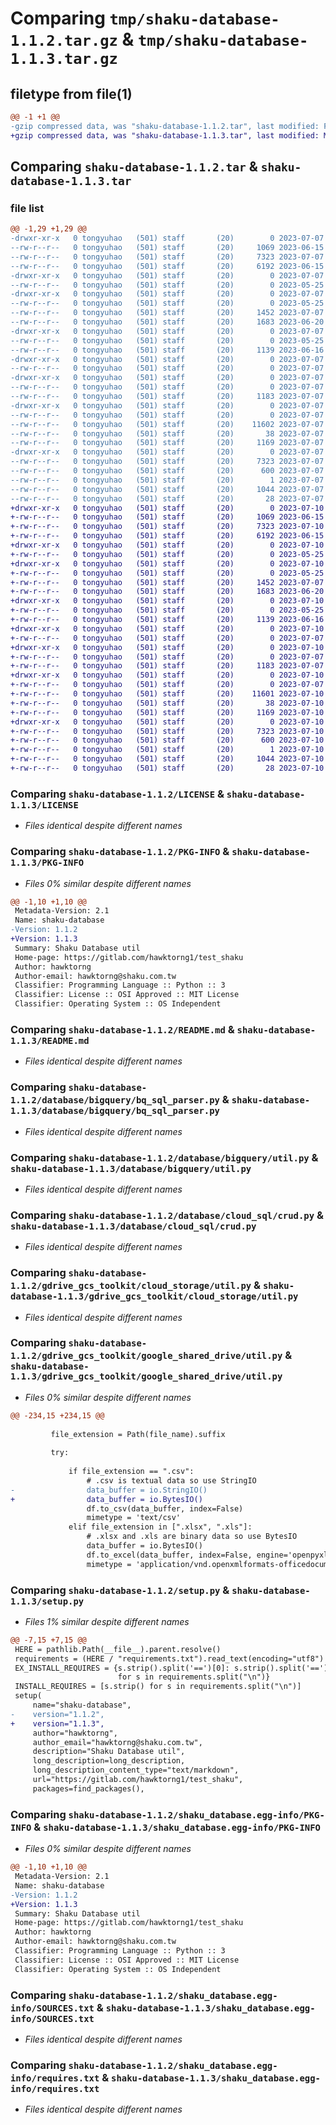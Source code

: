# Comparing `tmp/shaku-database-1.1.2.tar.gz` & `tmp/shaku-database-1.1.3.tar.gz`

## filetype from file(1)

```diff
@@ -1 +1 @@
-gzip compressed data, was "shaku-database-1.1.2.tar", last modified: Fri Jul  7 09:42:02 2023, max compression
+gzip compressed data, was "shaku-database-1.1.3.tar", last modified: Mon Jul 10 06:31:13 2023, max compression
```

## Comparing `shaku-database-1.1.2.tar` & `shaku-database-1.1.3.tar`

### file list

```diff
@@ -1,29 +1,29 @@
-drwxr-xr-x   0 tongyuhao   (501) staff       (20)        0 2023-07-07 09:42:02.358436 shaku-database-1.1.2/
--rw-r--r--   0 tongyuhao   (501) staff       (20)     1069 2023-06-15 08:18:42.000000 shaku-database-1.1.2/LICENSE
--rw-r--r--   0 tongyuhao   (501) staff       (20)     7323 2023-07-07 09:42:02.358236 shaku-database-1.1.2/PKG-INFO
--rw-r--r--   0 tongyuhao   (501) staff       (20)     6192 2023-06-15 08:05:19.000000 shaku-database-1.1.2/README.md
-drwxr-xr-x   0 tongyuhao   (501) staff       (20)        0 2023-07-07 09:42:02.355414 shaku-database-1.1.2/database/
--rw-r--r--   0 tongyuhao   (501) staff       (20)        0 2023-05-25 07:00:04.000000 shaku-database-1.1.2/database/__init__.py
-drwxr-xr-x   0 tongyuhao   (501) staff       (20)        0 2023-07-07 09:42:02.355983 shaku-database-1.1.2/database/bigquery/
--rw-r--r--   0 tongyuhao   (501) staff       (20)        0 2023-05-25 07:00:04.000000 shaku-database-1.1.2/database/bigquery/__init__.py
--rw-r--r--   0 tongyuhao   (501) staff       (20)     1452 2023-07-07 09:40:34.000000 shaku-database-1.1.2/database/bigquery/bq_sql_parser.py
--rw-r--r--   0 tongyuhao   (501) staff       (20)     1683 2023-06-20 03:32:33.000000 shaku-database-1.1.2/database/bigquery/util.py
-drwxr-xr-x   0 tongyuhao   (501) staff       (20)        0 2023-07-07 09:42:02.356388 shaku-database-1.1.2/database/cloud_sql/
--rw-r--r--   0 tongyuhao   (501) staff       (20)        0 2023-05-25 07:00:04.000000 shaku-database-1.1.2/database/cloud_sql/__init__.py
--rw-r--r--   0 tongyuhao   (501) staff       (20)     1139 2023-06-16 06:51:48.000000 shaku-database-1.1.2/database/cloud_sql/crud.py
-drwxr-xr-x   0 tongyuhao   (501) staff       (20)        0 2023-07-07 09:42:02.356620 shaku-database-1.1.2/gdrive_gcs_toolkit/
--rw-r--r--   0 tongyuhao   (501) staff       (20)        0 2023-07-07 09:40:26.000000 shaku-database-1.1.2/gdrive_gcs_toolkit/__init__.py
-drwxr-xr-x   0 tongyuhao   (501) staff       (20)        0 2023-07-07 09:42:02.356880 shaku-database-1.1.2/gdrive_gcs_toolkit/cloud_storage/
--rw-r--r--   0 tongyuhao   (501) staff       (20)        0 2023-07-07 09:40:26.000000 shaku-database-1.1.2/gdrive_gcs_toolkit/cloud_storage/__init__.py
--rw-r--r--   0 tongyuhao   (501) staff       (20)     1183 2023-07-07 09:40:26.000000 shaku-database-1.1.2/gdrive_gcs_toolkit/cloud_storage/util.py
-drwxr-xr-x   0 tongyuhao   (501) staff       (20)        0 2023-07-07 09:42:02.357277 shaku-database-1.1.2/gdrive_gcs_toolkit/google_shared_drive/
--rw-r--r--   0 tongyuhao   (501) staff       (20)        0 2023-07-07 09:40:26.000000 shaku-database-1.1.2/gdrive_gcs_toolkit/google_shared_drive/__init__.py
--rw-r--r--   0 tongyuhao   (501) staff       (20)    11602 2023-07-07 09:40:26.000000 shaku-database-1.1.2/gdrive_gcs_toolkit/google_shared_drive/util.py
--rw-r--r--   0 tongyuhao   (501) staff       (20)       38 2023-07-07 09:42:02.358480 shaku-database-1.1.2/setup.cfg
--rw-r--r--   0 tongyuhao   (501) staff       (20)     1169 2023-07-07 09:40:50.000000 shaku-database-1.1.2/setup.py
-drwxr-xr-x   0 tongyuhao   (501) staff       (20)        0 2023-07-07 09:42:02.358044 shaku-database-1.1.2/shaku_database.egg-info/
--rw-r--r--   0 tongyuhao   (501) staff       (20)     7323 2023-07-07 09:42:02.000000 shaku-database-1.1.2/shaku_database.egg-info/PKG-INFO
--rw-r--r--   0 tongyuhao   (501) staff       (20)      600 2023-07-07 09:42:02.000000 shaku-database-1.1.2/shaku_database.egg-info/SOURCES.txt
--rw-r--r--   0 tongyuhao   (501) staff       (20)        1 2023-07-07 09:42:02.000000 shaku-database-1.1.2/shaku_database.egg-info/dependency_links.txt
--rw-r--r--   0 tongyuhao   (501) staff       (20)     1044 2023-07-07 09:42:02.000000 shaku-database-1.1.2/shaku_database.egg-info/requires.txt
--rw-r--r--   0 tongyuhao   (501) staff       (20)       28 2023-07-07 09:42:02.000000 shaku-database-1.1.2/shaku_database.egg-info/top_level.txt
+drwxr-xr-x   0 tongyuhao   (501) staff       (20)        0 2023-07-10 06:31:13.218353 shaku-database-1.1.3/
+-rw-r--r--   0 tongyuhao   (501) staff       (20)     1069 2023-06-15 08:18:42.000000 shaku-database-1.1.3/LICENSE
+-rw-r--r--   0 tongyuhao   (501) staff       (20)     7323 2023-07-10 06:31:13.218112 shaku-database-1.1.3/PKG-INFO
+-rw-r--r--   0 tongyuhao   (501) staff       (20)     6192 2023-06-15 08:05:19.000000 shaku-database-1.1.3/README.md
+drwxr-xr-x   0 tongyuhao   (501) staff       (20)        0 2023-07-10 06:31:13.215652 shaku-database-1.1.3/database/
+-rw-r--r--   0 tongyuhao   (501) staff       (20)        0 2023-05-25 07:00:04.000000 shaku-database-1.1.3/database/__init__.py
+drwxr-xr-x   0 tongyuhao   (501) staff       (20)        0 2023-07-10 06:31:13.216021 shaku-database-1.1.3/database/bigquery/
+-rw-r--r--   0 tongyuhao   (501) staff       (20)        0 2023-05-25 07:00:04.000000 shaku-database-1.1.3/database/bigquery/__init__.py
+-rw-r--r--   0 tongyuhao   (501) staff       (20)     1452 2023-07-07 09:40:34.000000 shaku-database-1.1.3/database/bigquery/bq_sql_parser.py
+-rw-r--r--   0 tongyuhao   (501) staff       (20)     1683 2023-06-20 03:32:33.000000 shaku-database-1.1.3/database/bigquery/util.py
+drwxr-xr-x   0 tongyuhao   (501) staff       (20)        0 2023-07-10 06:31:13.216296 shaku-database-1.1.3/database/cloud_sql/
+-rw-r--r--   0 tongyuhao   (501) staff       (20)        0 2023-05-25 07:00:04.000000 shaku-database-1.1.3/database/cloud_sql/__init__.py
+-rw-r--r--   0 tongyuhao   (501) staff       (20)     1139 2023-06-16 06:51:48.000000 shaku-database-1.1.3/database/cloud_sql/crud.py
+drwxr-xr-x   0 tongyuhao   (501) staff       (20)        0 2023-07-10 06:31:13.216429 shaku-database-1.1.3/gdrive_gcs_toolkit/
+-rw-r--r--   0 tongyuhao   (501) staff       (20)        0 2023-07-07 09:40:26.000000 shaku-database-1.1.3/gdrive_gcs_toolkit/__init__.py
+drwxr-xr-x   0 tongyuhao   (501) staff       (20)        0 2023-07-10 06:31:13.216738 shaku-database-1.1.3/gdrive_gcs_toolkit/cloud_storage/
+-rw-r--r--   0 tongyuhao   (501) staff       (20)        0 2023-07-07 09:40:26.000000 shaku-database-1.1.3/gdrive_gcs_toolkit/cloud_storage/__init__.py
+-rw-r--r--   0 tongyuhao   (501) staff       (20)     1183 2023-07-07 09:40:26.000000 shaku-database-1.1.3/gdrive_gcs_toolkit/cloud_storage/util.py
+drwxr-xr-x   0 tongyuhao   (501) staff       (20)        0 2023-07-10 06:31:13.217135 shaku-database-1.1.3/gdrive_gcs_toolkit/google_shared_drive/
+-rw-r--r--   0 tongyuhao   (501) staff       (20)        0 2023-07-07 09:40:26.000000 shaku-database-1.1.3/gdrive_gcs_toolkit/google_shared_drive/__init__.py
+-rw-r--r--   0 tongyuhao   (501) staff       (20)    11601 2023-07-10 06:30:13.000000 shaku-database-1.1.3/gdrive_gcs_toolkit/google_shared_drive/util.py
+-rw-r--r--   0 tongyuhao   (501) staff       (20)       38 2023-07-10 06:31:13.218396 shaku-database-1.1.3/setup.cfg
+-rw-r--r--   0 tongyuhao   (501) staff       (20)     1169 2023-07-10 06:30:17.000000 shaku-database-1.1.3/setup.py
+drwxr-xr-x   0 tongyuhao   (501) staff       (20)        0 2023-07-10 06:31:13.217898 shaku-database-1.1.3/shaku_database.egg-info/
+-rw-r--r--   0 tongyuhao   (501) staff       (20)     7323 2023-07-10 06:31:13.000000 shaku-database-1.1.3/shaku_database.egg-info/PKG-INFO
+-rw-r--r--   0 tongyuhao   (501) staff       (20)      600 2023-07-10 06:31:13.000000 shaku-database-1.1.3/shaku_database.egg-info/SOURCES.txt
+-rw-r--r--   0 tongyuhao   (501) staff       (20)        1 2023-07-10 06:31:13.000000 shaku-database-1.1.3/shaku_database.egg-info/dependency_links.txt
+-rw-r--r--   0 tongyuhao   (501) staff       (20)     1044 2023-07-10 06:31:13.000000 shaku-database-1.1.3/shaku_database.egg-info/requires.txt
+-rw-r--r--   0 tongyuhao   (501) staff       (20)       28 2023-07-10 06:31:13.000000 shaku-database-1.1.3/shaku_database.egg-info/top_level.txt
```

### Comparing `shaku-database-1.1.2/LICENSE` & `shaku-database-1.1.3/LICENSE`

 * *Files identical despite different names*

### Comparing `shaku-database-1.1.2/PKG-INFO` & `shaku-database-1.1.3/PKG-INFO`

 * *Files 0% similar despite different names*

```diff
@@ -1,10 +1,10 @@
 Metadata-Version: 2.1
 Name: shaku-database
-Version: 1.1.2
+Version: 1.1.3
 Summary: Shaku Database util
 Home-page: https://gitlab.com/hawktorng1/test_shaku
 Author: hawktorng
 Author-email: hawktorng@shaku.com.tw
 Classifier: Programming Language :: Python :: 3
 Classifier: License :: OSI Approved :: MIT License
 Classifier: Operating System :: OS Independent
```

### Comparing `shaku-database-1.1.2/README.md` & `shaku-database-1.1.3/README.md`

 * *Files identical despite different names*

### Comparing `shaku-database-1.1.2/database/bigquery/bq_sql_parser.py` & `shaku-database-1.1.3/database/bigquery/bq_sql_parser.py`

 * *Files identical despite different names*

### Comparing `shaku-database-1.1.2/database/bigquery/util.py` & `shaku-database-1.1.3/database/bigquery/util.py`

 * *Files identical despite different names*

### Comparing `shaku-database-1.1.2/database/cloud_sql/crud.py` & `shaku-database-1.1.3/database/cloud_sql/crud.py`

 * *Files identical despite different names*

### Comparing `shaku-database-1.1.2/gdrive_gcs_toolkit/cloud_storage/util.py` & `shaku-database-1.1.3/gdrive_gcs_toolkit/cloud_storage/util.py`

 * *Files identical despite different names*

### Comparing `shaku-database-1.1.2/gdrive_gcs_toolkit/google_shared_drive/util.py` & `shaku-database-1.1.3/gdrive_gcs_toolkit/google_shared_drive/util.py`

 * *Files 0% similar despite different names*

```diff
@@ -234,15 +234,15 @@
 
         file_extension = Path(file_name).suffix
 
         try:
 
             if file_extension == ".csv":
                 # .csv is textual data so use StringIO
-                data_buffer = io.StringIO()
+                data_buffer = io.BytesIO()
                 df.to_csv(data_buffer, index=False)
                 mimetype = 'text/csv'
             elif file_extension in [".xlsx", ".xls"]:
                 # .xlsx and .xls are binary data so use BytesIO
                 data_buffer = io.BytesIO()
                 df.to_excel(data_buffer, index=False, engine='openpyxl')
                 mimetype = 'application/vnd.openxmlformats-officedocument.spreadsheetml.sheet'
```

### Comparing `shaku-database-1.1.2/setup.py` & `shaku-database-1.1.3/setup.py`

 * *Files 1% similar despite different names*

```diff
@@ -7,15 +7,15 @@
 HERE = pathlib.Path(__file__).parent.resolve()
 requirements = (HERE / "requirements.txt").read_text(encoding="utf8")
 EX_INSTALL_REQUIRES = {s.strip().split('==')[0]: s.strip().split('==')[1] if len(s.strip().split('==')) > 1 else ""
                        for s in requirements.split("\n")}
 INSTALL_REQUIRES = [s.strip() for s in requirements.split("\n")]
 setup(
     name="shaku-database",
-    version="1.1.2",
+    version="1.1.3",
     author="hawktorng",
     author_email="hawktorng@shaku.com.tw",
     description="Shaku Database util",
     long_description=long_description,
     long_description_content_type="text/markdown",
     url="https://gitlab.com/hawktorng1/test_shaku",
     packages=find_packages(),
```

### Comparing `shaku-database-1.1.2/shaku_database.egg-info/PKG-INFO` & `shaku-database-1.1.3/shaku_database.egg-info/PKG-INFO`

 * *Files 0% similar despite different names*

```diff
@@ -1,10 +1,10 @@
 Metadata-Version: 2.1
 Name: shaku-database
-Version: 1.1.2
+Version: 1.1.3
 Summary: Shaku Database util
 Home-page: https://gitlab.com/hawktorng1/test_shaku
 Author: hawktorng
 Author-email: hawktorng@shaku.com.tw
 Classifier: Programming Language :: Python :: 3
 Classifier: License :: OSI Approved :: MIT License
 Classifier: Operating System :: OS Independent
```

### Comparing `shaku-database-1.1.2/shaku_database.egg-info/SOURCES.txt` & `shaku-database-1.1.3/shaku_database.egg-info/SOURCES.txt`

 * *Files identical despite different names*

### Comparing `shaku-database-1.1.2/shaku_database.egg-info/requires.txt` & `shaku-database-1.1.3/shaku_database.egg-info/requires.txt`

 * *Files identical despite different names*

